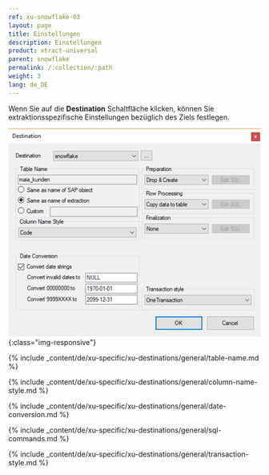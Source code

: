 ```yaml
---
ref: xu-snowflake-03
layout: page
title: Einstellungen
description: Einstellungen
product: xtract-universal
parent: snowflake
permalink: /:collection/:path
weight: 3
lang: de_DE
---
```


Wenn Sie auf die **Destination** Schaltfläche klicken, können Sie extraktionsspezifische Einstellungen bezüglich des Ziels festlegen.

![Snowflake-Destination-Einstellungen](/img/content/xu/snowflake/snowflake-destination-spec-settings.png){:class="img-responsive"}

{% include _content/de/xu-specific/xu-destinations/general/table-name.md %}

{% include _content/de/xu-specific/xu-destinations/general/column-name-style.md %}

{% include _content/de/xu-specific/xu-destinations/general/date-conversion.md %}

{% include _content/de/xu-specific/xu-destinations/general/sql-commands.md %}

{% include _content/de/xu-specific/xu-destinations/general/transaction-style.md %}